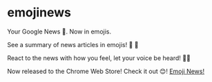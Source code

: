 # emojinews
Your Google News 📰. Now in emojis.

See a summary of news articles in emojis! 🙌 🎊

React to the news with how you feel, let your voice be heard! 👩‍🎤

Now released to the Chrome Web Store! Check it out 😊!
<a href="https://chrome.google.com/webstore/detail/emojinews/faaolboholnjbffpplgnncbhogpdmcnb?hl=en-US">Emoji News!</a>
